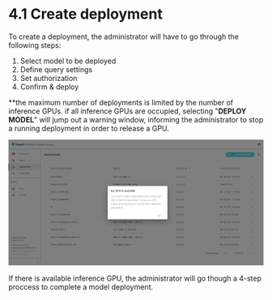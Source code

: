 # 4.1 Create deployment

To create a deployment, the administrator will have to go through the following steps:

1. Select model to be deployed
2. Define query settings
3. Set authorization
4. Confirm & deploy

\*\*the maximum number of deployments is limited by the number of inference GPUs. if all inference GPUs are occupied, selecting "**DEPLOY MODEL**" will jump out a warning window, informing the administrator to stop a running deployment in order to release a GPU.

&#x20;

![](<../../.gitbook/assets/image (6) (1).png>)

If there is available inference GPU, the administrator will go though a 4-step proccess to complete a model deployment.
